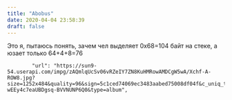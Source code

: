 ```yaml
---
title: "Abobus"
date: 2020-04-04 23:58:39
draft: false
---
```


Это я, пытаюсь понять, зачем чел выделяет 0x68=104 байт на стеке, а юзает только 64+4+8=76

            "url": "https://sun9-54.userapi.com/impg/zAQmlqUcSv06vRZeIY7ZN8KuHMRowAMDCgW5wA/Xchf-A-ROW8.jpg?size=1252x484&quality=96&sign=5c1ced74069ec3483aabed75008df04f&c_uniq_tag=FZogFUwpVt7OYWgJ-wEEy4c7eaUBDgsq-BVVNUNP6Q0&type=album",
